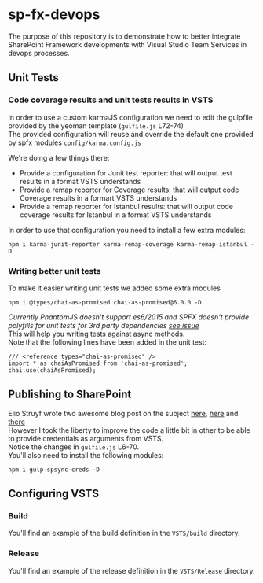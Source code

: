# sp-fx-devops

The purpose of this repository is to demonstrate how to better integrate SharePoint Framework developments with Visual Studio Team Services in devops processes.

## Unit Tests

### Code coverage results and unit tests results in VSTS

In order to use a custom karmaJS configuration we need to edit the gulpfile provided by the yeoman template (`gulfile.js` L72-74)  
The provided configuration will reuse and override the default one provided by spfx modules `config/karma.config.js`  

We're doing a few things there:
- Provide a configuration for Junit test reporter: that will output test results in a format VSTS understands
- Provide a remap reporter for Coverage results: that will output code Coverage results in a formart VSTS understands
- Provide a remap reporter for Istanbul results: that will output code coverage results for Istanbul in a format VSTS understands

In order to use that configuration you need to install a few extra modules:
```
npm i karma-junit-reporter karma-remap-coverage karma-remap-istanbul -D
```

### Writing better unit tests
To make it easier writing unit tests we added some extra modules
```
npm i @types/chai-as-promised chai-as-promised@6.0.0 -D
```
*Currently PhantomJS doesn't support es6/2015 and SPFX doesn't provide polyfills for unit tests for 3rd party dependencies [see issue](https://github.com/SharePoint/sp-dev-docs/issues/736)*  
This will help you writing tests against async methods.  
Note that the following lines have been added in the unit test:  
```
/// <reference types="chai-as-promised" />
import * as chaiAsPromised from 'chai-as-promised';
chai.use(chaiAsPromised);
```

## Publishing to SharePoint
Elio Struyf wrote two awesome blog post on the subject [here](https://www.eliostruyf.com/automate-publishing-of-your-sharepoint-framework-scripts-to-office-365-public-cdn/), [here](https://www.eliostruyf.com/automate-sharepoint-framework-solution-package-deployment/) and [there](https://www.eliostruyf.com/configure-a-build-and-release-pipeline-for-your-sharepoint-framework-solution-deployments/)  
However I took the liberty to improve the code a little bit in other to be able to provide credentials as arguments from VSTS.  
Notice the changes in `gulfile.js` L6-70.  
You'll also need to install the following modules:
```
npm i gulp-spsync-creds -D
```

## Configuring VSTS
### Build
You'll find an example of the build definition in the `VSTS/build` directory.
### Release
You'll find an example of the release definition in the `VSTS/Release` directory.